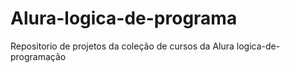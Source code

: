 # Alura-logica-de-programa
Repositorio de projetos da coleção de cursos da Alura logica-de-programação
